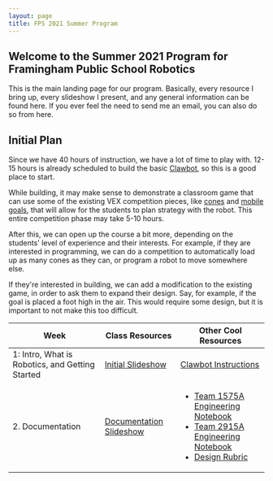 ```yaml
---
layout: page
title: FPS 2021 Summer Program
---
```

## Welcome to the Summer 2021 Program for Framingham Public School Robotics

This is the main landing page for our program. Basically, every resource I bring up, every slideshow I present, and any general information can be found here. If you ever feel the need to send me an email, you can also do so from here.

## Initial Plan

Since we have 40 hours of instruction, we have a lot of time to play with. 12-15 hours is already scheduled to build the basic [Clawbot](https://content.vexrobotics.com/docs/V5-Clawbot-BuildInstructions-0720.pdf), so this is a good place to start.

While building, it may make sense to demonstrate a classroom game that can use some of the existing VEX competition pieces, like [cones](https://static.rapidonline.com/catalogueimages/product/70/81/s70-8152p01wl.jpg)  and [mobile goals](https://i.ytimg.com/vi/fN_RZTe6jyI/maxresdefault.jpg), that will allow for the students to plan strategy with the robot. This entire competition phase may take 5-10 hours.

After this, we can open up the course a bit more, depending on the students' level of experience and their interests. For example, if they are interested in programming, we can do a competition to automatically load up as many cones as they can, or program a robot to move somewhere else.

If they're interested in building, we can add a modification to the existing game, in order to ask them to expand their design. Say, for example, if the goal is placed a foot high in the air. This would require some design, but it is important to not make this too difficult.

<table>
<thead>
<tr>
<th>Week</th>
<th>Class Resources</th>
<th>Other Cool Resources</th>
</tr>
</thead>
<tbody>
<tr>
<td>1: Intro, What is Robotics, and Getting Started</td>
<td><a href="https://docs.google.com/presentation/d/1eMCxW3RkYtG7f27-QdNqZFL80WZpUb-kgvOfnqVVMcw/edit?usp=sharing">Initial Slideshow</a></td>
<td><a href="https://content.vexrobotics.com/docs/V5-Clawbot-BuildInstructions-0720.pdf">Clawbot Instructions</a></td>
</tr>
<tr>
<td>2. Documentation</td>
<td><a href="https://docs.google.com/presentation/d/1Ank_5bJ6jjkC3xwkua80r7EIGHS-MMdPNycyvOpCxUw/edit?usp=sharing">Documentation Slideshow</a></td>
<td><ul>
<li><a href="https://www.roboticseducation.org/documents/2019/09/vrc-sample-engineering-notebook-team-1575a.pdf/">Team 1575A Engineering Notebook<a>
<li><a href="https://drive.google.com/drive/u/0/folders/0B2Dg1KbmmkUrcmUxMEgxSFdMczQ?resourcekey=0-pya7gSKXJCp0uC5VPO0r9g">Team 2915A Engineering Notebook</a></li>
<li><a href="https://www.roboticseducation.org/documents/2020/06/engineering-notebook-and-team-interview-rubric.pdf/">Design Rubric</a></li>